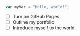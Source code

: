 ``` javascript
var myVar = "Hello, world!";
```
- [ ] Turn on GitHub Pages
- [ ] Outline my portfolio
- [ ] Introduce myself to the world
